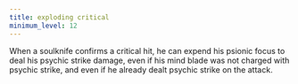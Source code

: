```yaml
---
title: exploding critical
minimum_level: 12
---
```


When a soulknife confirms a critical hit, he can expend his psionic focus to deal his psychic strike damage, even if his mind blade was not charged with psychic strike, and even if he already dealt psychic strike on the attack.
